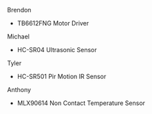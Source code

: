 Brendon 
- TB6612FNG Motor Driver 

Michael
- HC-SR04 Ultrasonic Sensor

Tyler
- HC-SR501 Pir Motion IR Sensor

Anthony
- MLX90614 Non Contact Temperature Sensor

